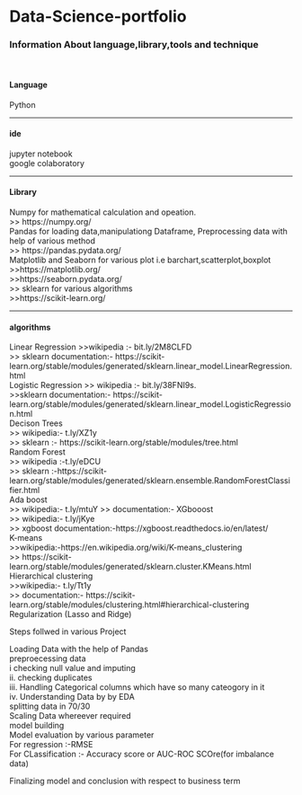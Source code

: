 # Data-Science-portfolio
<h3>Information About language,library,tools and technique </h3> <br>

<h4>Language</h4> Python <br>
<hr>
<h4>ide</h4>
jupyter notebook <br>
google colaboratory<br>
<hr>
<h4>Library</h4> 
Numpy for mathematical calculation and opeation. <br>
>> https://numpy.org/ <br> 
Pandas for loading data,manipulationg Dataframe, Preprocessing data with help of various method <br>
>> https://pandas.pydata.org/ <br>
Matplotlib and Seaborn for various plot i.e barchart,scatterplot,boxplot <br>
>>https://matplotlib.org/ <br>
>>https://seaborn.pydata.org/ <br>
>> sklearn for various algorithms <br>
>>https://scikit-learn.org/
<hr>
<h4> algorithms </h4>
Linear Regression 
>>wikipedia :- bit.ly/2M8CLFD <br>
>> sklearn documentation:- https://scikit-learn.org/stable/modules/generated/sklearn.linear_model.LinearRegression.html <br>
Logistic Regression
>> wikipedia :- bit.ly/38FNI9s. <br>
>>sklearn documentation:- https://scikit-learn.org/stable/modules/generated/sklearn.linear_model.LogisticRegression.html <br>
Decison Trees  <br>
>> wikipedia:- t.ly/XZ1y <br>
>> sklearn :- https://scikit-learn.org/stable/modules/tree.html <br>
Random Forest <br>
>> wikipedia :-t.ly/eDCU <br>
>> sklearn :-https://scikit-learn.org/stable/modules/generated/sklearn.ensemble.RandomForestClassifier.html <br>
Ada boost <br>
>> wikipedia:- t.ly/mtuY
>> documentation:-
XGbooost <br>
>> wikipedia:- t.ly/jKye <br>
>> xgboost documentation:-https://xgboost.readthedocs.io/en/latest/ <br>
K-means <br>
>>wikipedia:-https://en.wikipedia.org/wiki/K-means_clustering <br>
>> https://scikit-learn.org/stable/modules/generated/sklearn.cluster.KMeans.html <br>
Hierarchical clustering <br>
>>wikipedia:- t.ly/Tt1y <br>
>> documentation:- https://scikit-learn.org/stable/modules/clustering.html#hierarchical-clustering <br>
Regularization (Lasso and Ridge) <br>
                 
Steps follwed in various Project <br>
 
 
Loading Data with the  help of Pandas <br>
preproecessing data <br>
    i checking null value and imputing <br>
    ii. checking duplicates <br>
    iii. Handling Categorical columns which have so many cateogory in it <br>
    iv. Understanding Data by by EDA <br>
 splitting data in 70/30 <br>
 Scaling Data whereever required <br>
 model building <br>
 Model evaluation by various parameter <br> 
 For regression :-RMSE <br>
 For CLassification :- Accuracy score or AUC-ROC SCOre(for imbalance data) <br>
 
 Finalizing model and conclusion with respect to business term <br>
